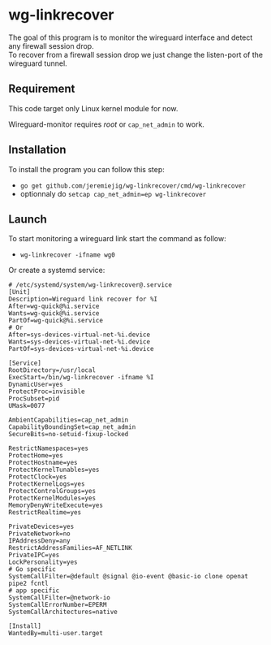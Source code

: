 # wg-linkrecover

The goal of this program is to monitor the wireguard interface and detect any firewall session drop.\
To recover from a firewall session drop we just change the listen-port of the wireguard tunnel.

## Requirement

This code target only Linux kernel module for now.

Wireguard-monitor requires *root* or `cap_net_admin` to work.

## Installation

To install the program you can follow this step:

* `go get github.com/jeremiejig/wg-linkrecover/cmd/wg-linkrecover`
* optionnaly do `setcap cap_net_admin=ep wg-linkrecover`

## Launch

To start monitoring a wireguard link start the command as follow:

* `wg-linkrecover -ifname wg0`

Or create a systemd service:

```systemd
# /etc/systemd/system/wg-linkrecover@.service
[Unit]
Description=Wireguard link recover for %I
After=wg-quick@%i.service
Wants=wg-quick@%i.service
PartOf=wg-quick@%i.service
# Or
After=sys-devices-virtual-net-%i.device
Wants=sys-devices-virtual-net-%i.device
PartOf=sys-devices-virtual-net-%i.device

[Service]
RootDirectory=/usr/local
ExecStart=/bin/wg-linkrecover -ifname %I
DynamicUser=yes
ProtectProc=invisible
ProcSubset=pid
UMask=0077

AmbientCapabilities=cap_net_admin
CapabilityBoundingSet=cap_net_admin
SecureBits=no-setuid-fixup-locked

RestrictNamespaces=yes
ProtectHome=yes
ProtectHostname=yes
ProtectKernelTunables=yes
ProtectClock=yes
ProtectKernelLogs=yes
ProtectControlGroups=yes
ProtectKernelModules=yes
MemoryDenyWriteExecute=yes
RestrictRealtime=yes

PrivateDevices=yes
PrivateNetwork=no
IPAddressDeny=any
RestrictAddressFamilies=AF_NETLINK
PrivateIPC=yes
LockPersonality=yes
# Go specific
SystemCallFilter=@default @signal @io-event @basic-io clone openat pipe2 fcntl
# app specific
SystemCallFilter=@network-io
SystemCallErrorNumber=EPERM
SystemCallArchitectures=native

[Install]
WantedBy=multi-user.target
```
